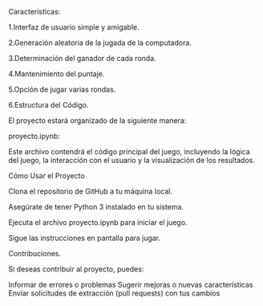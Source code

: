 Características:

1.Interfaz de usuario simple y amigable.

2.Generación aleatoria de la jugada de la computadora.

3.Determinación del ganador de cada ronda.

4.Mantenimiento del puntaje.

5.Opción de jugar varias rondas.

6.Estructura del Código.

El proyecto estará organizado de la siguiente manera:

proyecto.ipynb: 

Este archivo contendrá el código principal del juego, incluyendo la lógica del juego, la interacción con el usuario y la visualización de los resultados.

Cómo Usar el Proyecto

Clona el repositorio de GitHub a tu máquina local.

Asegúrate de tener Python 3 instalado en tu sistema.

Ejecuta el archivo proyecto.ipynb para iniciar el juego.

Sigue las instrucciones en pantalla para jugar.

Contribuciones.

Si deseas contribuir al proyecto, puedes:

Informar de errores o problemas
Sugerir mejoras o nuevas características
Enviar solicitudes de extracción (pull requests) con tus cambios
